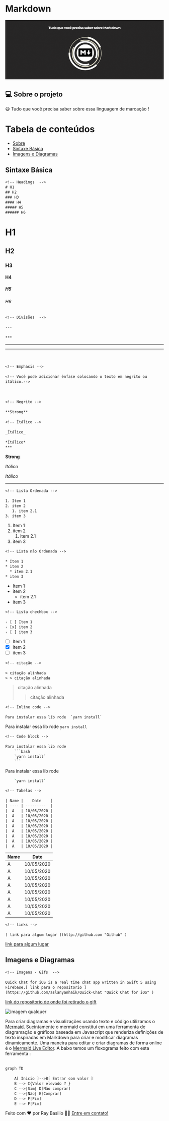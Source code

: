 # Markdown



![ imagem qualquer ](Marker.gif)
## 💻 Sobre o projeto
:smiley: Tudo que você  precisa saber sobre essa linguagem de marcação !

Tabela de conteúdos
=================
<!--ts-->
   * [Sobre](#Sobre)
   * [Sintaxe Básica](#Sintaxe-Básica)
   * [Imagens e Diagramas](#Imagens-e-Diagramas)
  
<!--te-->

## Sintaxe Básica
<!-- Headings  -->

```
<!-- Headings  -->
# H1
## H2
### H3
#### H4
##### H5
###### H6
```


# H1
## H2
### H3
#### H4
##### H5
###### H6

<!-- DIVIDERS-->

```
<!-- Divisões  -->

---

***
```


---

***
```


<!-- Emphasis -->

<!-- Você pode adicionar ênfase colocando o texto em negrito ou itálico.-->



<!-- Negrito -->

**Strong**

<!-- Itáĺico -->

_Itáĺico_

*Itáĺico*
***
```


<!-- Negrito -->

**Strong**

<!-- Itáĺico -->

_Itálico_

*Itálico*
***
```
<!-- Lista Ordenada -->

1. Item 1
2. item 2
   1. item 2.1  
3. item 3

```


<!-- Lista Ordenada -->

1. Item 1
2. item 2
   1. item 2.1  
3. item 3

```
<!-- Lista não Ordenada -->

* Item 1
* item 2
  * item 2.1
* item 3

```


<!-- Lista não Ordenada -->

* Item 1
* item 2
  * item 2.1
* item 3
```
<!-- Lista chechbox -->

- [ ] Item 1
- [x] item 2
- [ ] item 3

```



<!-- Lista chechbox -->

- [ ] Item 1
- [x] item 2
- [ ] item 3

```
<!-- citação -->

> citação alinhada
> > citação alinhada
```


<!-- citação -->

> citação alinhada
> > citação alinhada

<!-- Inline code -->
```
<!-- Inline code -->

Para instalar essa lib rode  `yarn install`
```


Para instalar essa lib rode  `yarn install`

<!-- Code block -->
``` 
<!-- Code block -->

Para instalar essa lib rode 
    ```bash 
    `yarn install` 
    ```
```


Para instalar essa lib rode 
```bash 
    `yarn install` 
```

```
<!-- Tabelas -->

| Name |    Date    |
| ---- | ---------  |
|  A   | 10/05/2020 |
|  A   | 10/05/2020 |
|  A   | 10/05/2020 |
|  A   | 10/05/2020 |
|  A   | 10/05/2020 |
|  A   | 10/05/2020 |
|  A   | 10/05/2020 |
|  A   | 10/05/2020 |
```


<!-- Tabelas -->

| Name |    Date    |
| ---- | ---------  |
|  A   | 10/05/2020 |
|  A   | 10/05/2020 |
|  A   | 10/05/2020 |
|  A   | 10/05/2020 |
|  A   | 10/05/2020 |
|  A   | 10/05/2020 |
|  A   | 10/05/2020 |
|  A   | 10/05/2020 |

<!-- links -->

```
<!-- links -->

[ link para algum lugar ](http://github.com "Github" ) 

```


[ link para algum lugar ](http://github.com "Github" ) 

## Imagens e Diagramas

```
<!-- Imagens - Gifs  -->

Quick Chat for iOS is a real time chat app written in Swift 5 using Firebase.[ link para o repositorio ](https://github.com/aslanyanhaik/Quick-Chat "Quick Chat for iOS" )  
```


<!-- Imagens - Gifs  -->

[ link do repositorio de onde foi retirado o gift](https://github.com/aslanyanhaik/Quick-Chat "Quick Chat for iOS" ) 

![ imagem qualquer ]( https://raw.githubusercontent.com/aslanyanhaik/Quick-Chat/master/screenshot.gif )


<!-- Graficos - Diagramas -->

Para criar diagramas e visualizações usando texto e código utilizamos o [Mermaid](https://mermaid-js.github.io/mermaid/#/). Sucintamente o mermaid constitui em uma ferramenta de diagramação e gráficos baseada em Javascript que renderiza definições de texto inspiradas em Markdown para criar e modificar diagramas dinamicamente. Uma maneira para editar e criar diagramas de forma online é o [Mermaid Live Editor](https://mermaid-js.github.io/mermaid-live-editor/edit#pako:eNpVkE1qw0AMha8itEohvoAXhcZOsgmk0Ow8WQiPnBmS-WEsU4Ltu3ccU2i1kt77nhAasQ2ascRbomjgUisPuT6ayiTbi6P-CkXxPh1ZwAXPzwl2m2OA3oQYrb-9rfxugaAaTwvGIMb6-7xa1St_9jxB3ZwoSojXv87lO0ywb-ynyev_OyZxTh2ajsqOipYSVJReCG7RcXJkdT59XBSFYtixwjK3mjsaHqJQ-TmjQ9QkvNdWQsJS0sBbpEHC19O3v_PK1JbyI9wqzj8k-lxH). A baixo temos um floxograma feito com esta ferramenta :

```mermaid

graph TD

    A[ Inicio ]-->B[ Entrar com valor ]
    B --> C{Valor elevado ? }
    C -->|Sim| D[Não comprar]
    C -->|Não| E[Comprar]
    D --> F[Fim]
    E --> F[Fim]

```

Feito com ❤️ por Ray Basilio 👋🏽 [Entre em contato!](https://www.linkedin.com/in/ray-basilio-engenheiro-de-controle-e-automacao/)